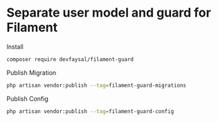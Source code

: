 # Separate user model and guard for Filament

Install
```bash
composer require devfaysal/filament-guard
```

Publish Migration
```bash
php artisan vendor:publish --tag=filament-guard-migrations
```

Publish Config
```bash
php artisan vendor:publish --tag=filament-guard-config
```


